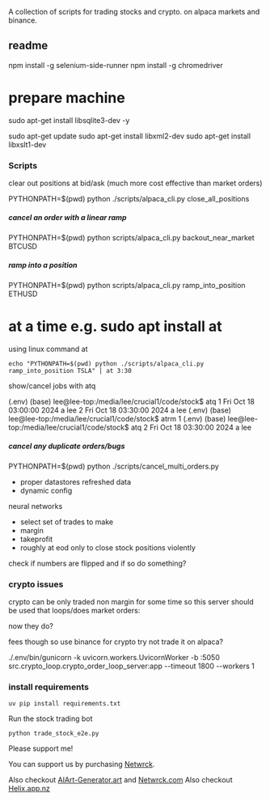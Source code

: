 
A collection of scripts for trading stocks and crypto.
on alpaca markets and binance.

## readme

npm install -g selenium-side-runner
npm install -g chromedriver

# prepare machine
sudo apt-get install libsqlite3-dev -y

sudo apt-get update
sudo apt-get install libxml2-dev
sudo apt-get install libxslt1-dev


### Scripts
clear out positions at bid/ask (much more cost effective than market orders)

PYTHONPATH=$(pwd) python ./scripts/alpaca_cli.py close_all_positions

##### cancel an order with a linear ramp

PYTHONPATH=$(pwd) python scripts/alpaca_cli.py backout_near_market BTCUSD

##### ramp into a position

PYTHONPATH=$(pwd) python scripts/alpaca_cli.py ramp_into_position ETHUSD

# at a time e.g. sudo apt install at

using linux command at

```
echo "PYTHONPATH=$(pwd) python ./scripts/alpaca_cli.py ramp_into_position TSLA" | at 3:30
```

show/cancel jobs with atq

(.env) (base) lee@lee-top:/media/lee/crucial1/code/stock$ atq
1       Fri Oct 18 03:00:00 2024 a lee
2       Fri Oct 18 03:30:00 2024 a lee
(.env) (base) lee@lee-top:/media/lee/crucial1/code/stock$ atrm 1
(.env) (base) lee@lee-top:/media/lee/crucial1/code/stock$ atq
2       Fri Oct 18 03:30:00 2024 a lee

##### cancel any duplicate orders/bugs

PYTHONPATH=$(pwd) python ./scripts/cancel_multi_orders.py


- proper datastores refreshed data
- dynamic config

neural networks
- select set of trades to make
- margin
- takeprofit
- roughly at eod only to close stock positions violently



check if numbers are flipped and if so do something?

### crypto issues
crypto can be only traded non margin for some time so this server should be used that loops/does market orders:

now they do?

fees though so
use binance for crypto try not trade it on alpaca?

 ./.env/bin/gunicorn -k uvicorn.workers.UvicornWorker -b :5050 src.crypto_loop.crypto_order_loop_server:app --timeout 1800 --workers 1


### install requirements

```
uv pip install requirements.txt
```

Run the stock trading bot 
``` 
python trade_stock_e2e.py
```

Please support me!

You can support us by purchasing [Netwrck](https://netwrck.com/).

Also checkout [AIArt-Generator.art](https://AIArt-Generator.art) and [Netwrck.com](https://netwrck.com)
Also checkout [Helix.app.nz](https://helix.app.nz)
